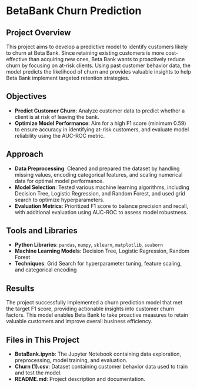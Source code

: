 # BetaBank Churn Prediction

## Project Overview
This project aims to develop a predictive model to identify customers likely to churn at Beta Bank. Since retaining existing customers is more cost-effective than acquiring new ones, Beta Bank wants to proactively reduce churn by focusing on at-risk clients. Using past customer behavior data, the model predicts the likelihood of churn and provides valuable insights to help Beta Bank implement targeted retention strategies.

## Objectives
- **Predict Customer Churn**: Analyze customer data to predict whether a client is at risk of leaving the bank.
- **Optimize Model Performance**: Aim for a high F1 score (minimum 0.59) to ensure accuracy in identifying at-risk customers, and evaluate model reliability using the AUC-ROC metric.

## Approach
- **Data Preprocessing**: Cleaned and prepared the dataset by handling missing values, encoding categorical features, and scaling numerical data for optimal model performance.
- **Model Selection**: Tested various machine learning algorithms, including Decision Tree, Logistic Regression, and Random Forest, and used grid search to optimize hyperparameters.
- **Evaluation Metrics**: Prioritized F1 score to balance precision and recall, with additional evaluation using AUC-ROC to assess model robustness.

## Tools and Libraries
- **Python Libraries**: `pandas`, `numpy`, `sklearn`, `matplotlib`, `seaborn`
- **Machine Learning Models**: Decision Tree, Logistic Regression, Random Forest
- **Techniques**: Grid Search for hyperparameter tuning, feature scaling, and categorical encoding

## Results
The project successfully implemented a churn prediction model that met the target F1 score, providing actionable insights into customer churn factors. This model enables Beta Bank to take proactive measures to retain valuable customers and improve overall business efficiency.

## Files in This Project
- **BetaBank.ipynb**: The Jupyter Notebook containing data exploration, preprocessing, model training, and evaluation.
- **Churn (1).csv**: Dataset containing customer behavior data used to train and test the model.
- **README.md**: Project description and documentation.
